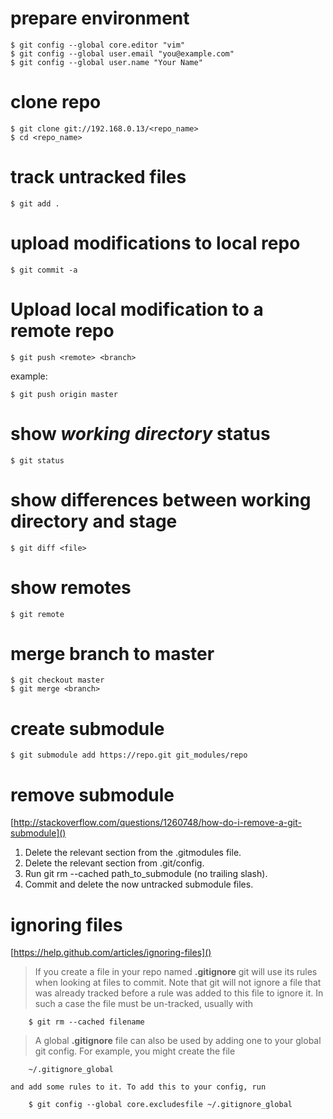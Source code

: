 # prepare environment

    $ git config --global core.editor "vim"
    $ git config --global user.email "you@example.com"
    $ git config --global user.name "Your Name"

# clone repo

    $ git clone git://192.168.0.13/<repo_name>
    $ cd <repo_name>

# track untracked files

    $ git add .

# upload modifications to local repo

    $ git commit -a

# Upload local modification to a remote repo

    $ git push <remote> <branch>

example:

    $ git push origin master

# show *working directory* status

    $ git status

# show differences between **working directory** and **stage**

    $ git diff <file>

# show remotes

    $ git remote

# merge branch to master

    $ git checkout master
    $ git merge <branch>

# create submodule

    $ git submodule add https://repo.git git_modules/repo

# remove submodule

[http://stackoverflow.com/questions/1260748/how-do-i-remove-a-git-submodule]()

1.  Delete the relevant section from the .gitmodules file.
2.  Delete the relevant section from .git/config.
3.  Run git rm --cached path_to_submodule (no trailing slash).
4.  Commit and delete the now untracked submodule files.

# ignoring files

[https://help.github.com/articles/ignoring-files]()

>   If you create a file in your repo named **.gitignore** git will use its 
    rules when looking at files to commit. Note that git will not ignore a 
    file that was already tracked before a rule was added to this file to 
    ignore it. In such a case the file must be un-tracked, usually with 
    
        $ git rm --cached filename

>   A global **.gitignore** file can also be used by adding one to your global
    git config. For example, you might create the file
    
        ~/.gitignore_global 
    
    and add some rules to it. To add this to your config, run
    
        $ git config --global core.excludesfile ~/.gitignore_global
